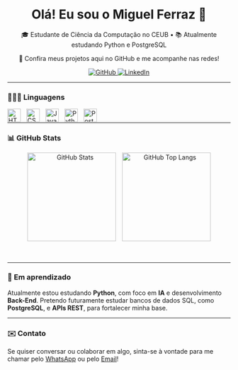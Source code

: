 <h1 align="center">Olá! Eu sou o Miguel Ferraz 👋</h1>
<p align="center">🎓 Estudante de Ciência da Computação no CEUB • 📚 Atualmente estudando Python e PostgreSQL</p>
<p align="center">🔗 Confira meus projetos aqui no GitHub e me acompanhe nas redes! </p>
<p align="center"> 
  <a href="https://github.com/miguellferraz">
    <img alt="GitHub" src="https://img.shields.io/badge/GitHub-%23121011.svg?logo=github&logoColor=white"/>
  </a> 
  <a href="https://www.linkedin.com/in/miguelclferraz/">
    <img alt="LinkedIn" src="https://custom-icon-badges.demolab.com/badge/LinkedIn-0A66C2?logo=linkedin-white&logoColor=fff"/>
  </a> 
</p>





---

### 👨🏽‍💻 Linguagens
<img align="left" alt="HTML" title="HTML" width="30px" style="padding-right: 10px;" src="https://cdn.jsdelivr.net/gh/devicons/devicon@latest/icons/html5/html5-original.svg"/>
<img align="left" alt="CSS" title="CSS" width="30px" style="padding-right: 10px;" src="https://cdn.jsdelivr.net/gh/devicons/devicon@latest/icons/css3/css3-original.svg"/>
<img align="left" alt="JavaScript" title="JavaScript" width="30px" style="padding-right: 10px;" src="https://cdn.jsdelivr.net/gh/devicons/devicon@latest/icons/javascript/javascript-original.svg" />
<img align="left" alt="Python" title="Python"width="30px" style="padding-right: 10px;" src="https://cdn.jsdelivr.net/gh/devicons/devicon@latest/icons/python/python-original.svg"/>
<img align="left" alt="PostgreSQL" title="PostgreSQL" width="30px" style="padding-right: 10px;" src="https://cdn.jsdelivr.net/gh/devicons/devicon@latest/icons/postgresql/postgresql-original.svg"/>

<br>

---

### 📊 GitHub Stats
<p align="center">
  <img alt="GitHub Stats" height="200" style="padding-right: 10px;" 
       src="https://github-readme-stats.vercel.app/api?username=miguellferraz&show_icons=true&theme=dark&count_private=true&hide_rank=true&locale=pt-br"/>
  <img alt="GitHub Top Langs" height="200" 
       src="https://github-readme-stats.vercel.app/api/top-langs/?username=miguellferraz&theme=dark&layout=compact&custom_title=Tecnologias&langs_count=9"/>
</p>

<br>


---

### 🧠 Em aprendizado
Atualmente estou estudando **Python**, com foco em **IA** e desenvolvimento **Back-End**. Pretendo futuramente estudar bancos de dados SQL, como **PostgreSQL**, e **APIs REST**, para fortalecer minha base.

---

### ✉️ Contato
Se quiser conversar ou colaborar em algo, sinta-se à vontade para me chamar pelo [WhatsApp](https://wa.me/5561998056072?text=Olá%20Miguel%2C%20gostaria%20de%20conversar!) ou pelo [Email](mailto:miguelclferraz@gmail.com?subject=Olá%20Miguel&body=Gostaria%20de%20conversar%20com%20você)!


